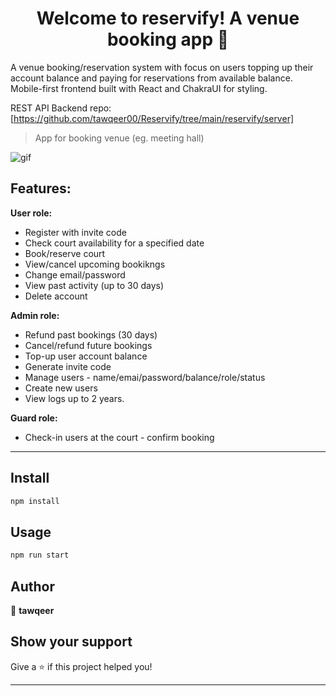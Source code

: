 <h1 align="center">Welcome to reservify! A venue booking app 👋</h1>

A venue booking/reservation system with focus on users topping up their account balance and paying for reservations from available balance.
Mobile-first frontend built with React and ChakraUI for styling.

REST API Backend repo: [https://github.com/tawqeer00/Reservify/tree/main/reservify/server]



> App for booking  venue (eg. meeting hall)


![gif](https://user-images.githubusercontent.com/88045655/197958973-cefee12a-b5c9-4f38-98e0-ba95498c4d59.gif)

## Features:
**User role:**

 - Register with invite code
 - Check court availability for a specified date
 - Book/reserve court
 - View/cancel upcoming bookikngs
 - Change email/password
 - View past activity (up to 30 days)
 - Delete account

**Admin role:**

 - Refund past bookings (30 days)
 - Cancel/refund future bookings
 - Top-up user account balance
 - Generate invite code
 - Manage users - name/emai/password/balance/role/status
 - Create new users
 - View logs up to 2 years.

**Guard role:**

 - Check-in users at the court - confirm booking
***

## Install

```sh
npm install
```

## Usage

```sh
npm run start
```



## Author

👤 **tawqeer**


## Show your support

Give a ⭐️ if this project helped you!

***

